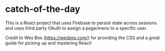 # catch-of-the-day

This is a React project that uses Firebase to persist state across sessions and uses third party OAuth to assign a page/menu to a specific user.



Credit to Wes Bos (https://wesbos.com/) for providing the CSS and a great guide for picking up and mastering React!
